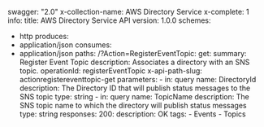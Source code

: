 swagger: "2.0"
x-collection-name: AWS Directory Service
x-complete: 1
info:
  title: AWS Directory Service API
  version: 1.0.0
schemes:
- http
produces:
- application/json
consumes:
- application/json
paths:
  /?Action=RegisterEventTopic:
    get:
      summary: Register Event Topic
      description: Associates a directory with an SNS topic.
      operationId: registerEventTopic
      x-api-path-slug: actionregistereventtopic-get
      parameters:
      - in: query
        name: DirectoryId
        description: The Directory ID that will publish status messages to the SNS
          topic
        type: string
      - in: query
        name: TopicName
        description: The SNS topic name to which the directory will publish status
          messages
        type: string
      responses:
        200:
          description: OK
      tags:
      - Events
      - Topics
